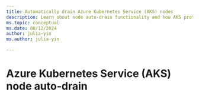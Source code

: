 ```yaml
---
title: Automatically drain Azure Kubernetes Service (AKS) nodes 
description: Learn about node auto-drain functionality and how AKS protects your workloads from scheduled VM maintanence events.
ms.topic: conceptual
ms.date: 08/12/2024
author: julia-yin
ms.author: julia-yin

---
```


# Azure Kubernetes Service (AKS) node auto-drain
